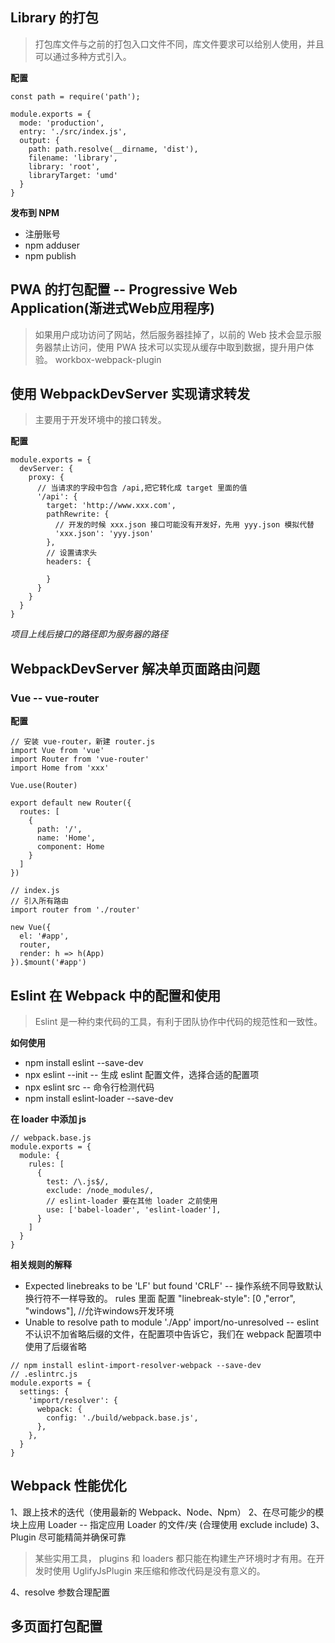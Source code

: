 ﻿## Library 的打包
>打包库文件与之前的打包入口文件不同，库文件要求可以给别人使用，并且可以通过多种方式引入。

**配置**

```
const path = require('path');

module.exports = {
  mode: 'production',
  entry: './src/index.js',
  output: {
    path: path.resolve(__dirname, 'dist'),
    filename: 'library',
    library: 'root',
    libraryTarget: 'umd'
  }
}
```

**发布到 NPM**
* 注册账号
* npm adduser
* npm publish


## PWA 的打包配置 -- Progressive Web Application(渐进式Web应用程序)
>如果用户成功访问了网站，然后服务器挂掉了，以前的 Web 技术会显示服务器禁止访问，使用 PWA 技术可以实现从缓存中取到数据，提升用户体验。
workbox-webpack-plugin



## 使用 WebpackDevServer 实现请求转发
>主要用于开发环境中的接口转发。

**配置**

```
module.exports = {
  devServer: {
    proxy: {
      // 当请求的字段中包含 /api,把它转化成 target 里面的值
      '/api': {
        target: 'http://www.xxx.com',
        pathRewrite: {
          // 开发的时候 xxx.json 接口可能没有开发好，先用 yyy.json 模拟代替
          'xxx.json': 'yyy.json'
        },
        // 设置请求头
        headers: {

        }
      }
    }
  }
}
```

*项目上线后接口的路径即为服务器的路径*



## WebpackDevServer 解决单页面路由问题

### Vue -- vue-router

**配置**

```
// 安装 vue-router，新建 router.js
import Vue from 'vue'
import Router from 'vue-router'
import Home from 'xxx'

Vue.use(Router)

export default new Router({
  routes: [
    {
      path: '/',
      name: 'Home',
      component: Home
    }
  ]
})
```

```
// index.js
// 引入所有路由
import router from './router'

new Vue({
  el: '#app',
  router,
  render: h => h(App)
}).$mount('#app')
```

## Eslint 在 Webpack 中的配置和使用
>Eslint 是一种约束代码的工具，有利于团队协作中代码的规范性和一致性。

**如何使用**
* npm install eslint --save-dev
* npx eslint --init -- 生成 eslint 配置文件，选择合适的配置项
* npx eslint src -- 命令行检测代码
* npm install eslint-loader --save-dev

**在 loader 中添加 js**

```
// webpack.base.js
module.exports = {
  module: {
    rules: [
      {
        test: /\.js$/,
        exclude: /node_modules/,
        // eslint-loader 要在其他 loader 之前使用
        use: ['babel-loader', 'eslint-loader'],
      }
    ]
  }
}
```

**相关规则的解释**
* Expected linebreaks to be 'LF' but found 'CRLF' -- 操作系统不同导致默认换行符不一样导致的。
rules 里面 配置 "linebreak-style": [0 ,"error", "windows"], //允许windows开发环境
* Unable to resolve path to module './App'  import/no-unresolved -- eslint 不认识不加省略后缀的文件，在配置项中告诉它，我们在 webpack 配置项中使用了后缀省略

```
// npm install eslint-import-resolver-webpack --save-dev
// .eslintrc.js
module.exports = {
  settings: {
    'import/resolver': {
      webpack: {
        config: './build/webpack.base.js',
      },
    },
  }
}
```

## Webpack 性能优化
1、跟上技术的迭代（使用最新的 Webpack、Node、Npm）
2、在尽可能少的模块上应用 Loader -- 指定应用 Loader 的文件/夹 (合理使用 exclude include)
3、Plugin 尽可能精简并确保可靠
>某些实用工具， plugins 和 loaders 都只能在构建生产环境时才有用。在开发时使用 UglifyJsPlugin 来压缩和修改代码是没有意义的。

4、resolve 参数合理配置


## 多页面打包配置